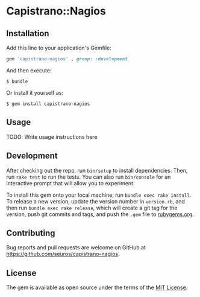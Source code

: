 # Capistrano::Nagios

## Installation

Add this line to your application's Gemfile:

```ruby
gem 'capistrano-nagios' , group: :development
```

And then execute:

    $ bundle

Or install it yourself as:

    $ gem install capistrano-nagios

## Usage

TODO: Write usage instructions here

## Development

After checking out the repo, run `bin/setup` to install dependencies. Then, run `rake test` to run the tests. You can also run `bin/console` for an interactive prompt that will allow you to experiment.

To install this gem onto your local machine, run `bundle exec rake install`. To release a new version, update the version number in `version.rb`, and then run `bundle exec rake release`, which will create a git tag for the version, push git commits and tags, and push the `.gem` file to [rubygems.org](https://rubygems.org).

## Contributing

Bug reports and pull requests are welcome on GitHub at https://github.com/seuros/capistrano-nagios.


## License

The gem is available as open source under the terms of the [MIT License](http://opensource.org/licenses/MIT).

